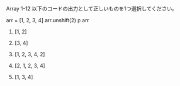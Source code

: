 Array 1-12
以下のコードの出力として正しいものを1つ選択してください。

arr = [1, 2, 3, 4]
arr.unshift(2)
p arr
1.   [1, 2]

2.   [3, 4]

3.   [1, 2, 3, 4, 2]

4.   [2, 1, 2, 3, 4]

5.   [1, 3, 4]
